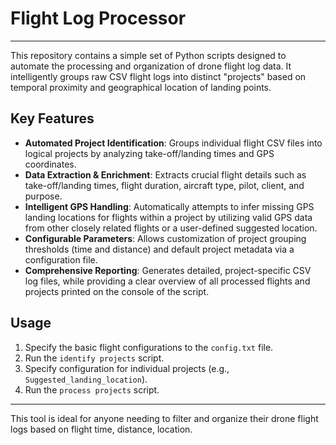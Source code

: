 # Flight Log Processor

---

This repository contains a simple set of Python scripts designed to automate the processing and organization of drone flight log data. It intelligently groups raw CSV flight logs into distinct "projects" based on temporal proximity and geographical location of landing points.

## Key Features

- **Automated Project Identification**: Groups individual flight CSV files into logical projects by analyzing take-off/landing times and GPS coordinates.
- **Data Extraction & Enrichment**: Extracts crucial flight details such as take-off/landing times, flight duration, aircraft type, pilot, client, and purpose.
- **Intelligent GPS Handling**: Automatically attempts to infer missing GPS landing locations for flights within a project by utilizing valid GPS data from other closely related flights or a user-defined suggested location.
- **Configurable Parameters**: Allows customization of project grouping thresholds (time and distance) and default project metadata via a configuration file.
- **Comprehensive Reporting**: Generates detailed, project-specific CSV log files, while providing a clear overview of all processed flights and projects printed on the console of the script.

## Usage

1.  Specify the basic flight configurations to the `config.txt` file.
2.  Run the `identify projects` script.
3.  Specify configuration for individual projects (e.g., `Suggested_landing_location`).
4.  Run the `process projects` script.

---

This tool is ideal for anyone needing to filter and organize their drone flight logs based on flight time, distance, location.
